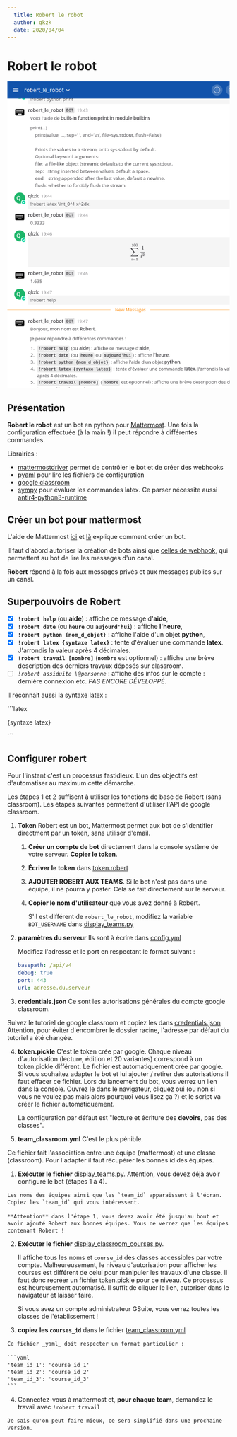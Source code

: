 ```yaml
---
  title: Robert le robot
  author: qkzk
  date: 2020/04/04
---
```


# Robert le robot

![Robert le robot](./img/robert_le_robot.png)

## Présentation

**Robert le robot** est un bot en python pour [Mattermost](https://mattermost.org).
Une fois la configuration effectuée (à la main !) il peut répondre à différentes commandes.

Librairies :

* [mattermostdriver](https://github.com/Vaelor/python-mattermost-driver) permet de contrôler le bot et de créer des webhooks
* [pyaml](https://pypi.org/project/PyYAML/) pour lire les fichiers de configuration
* [google classroom](https://developers.google.com/classroom/quickstart/python)
* [sympy](https://www.sympy.org/en/index.html) pour évaluer les commandes latex. Ce parser nécessite aussi [antlr4-python3-runtime](https://pypi.org/project/antlr4-python3-runtime/)

## Créer un bot pour mattermost

L'aide de Mattermost [ici](https://docs.mattermost.com/developer/bot-accounts.html)  et [là](https://docs.mattermost.com/developer/bot-accounts.html#bot-account-creation) explique comment créer un bot.

Il faut d'abord autoriser la création de bots ainsi que [celles de webhook](https://docs.mattermost.com/developer/webhooks-outgoing.html),
qui permettent au bot de lire les messages d'un canal.

**Robert** répond à la fois aux messages privés et aux messages publics sur un canal.


## Superpouvoirs de Robert


* [x] **`!robert help`** (ou **aide**) : affiche ce message d'**aide**,
* [x] **`!robert date`** (ou **`heure`** ou **`aujourd'hui`**) : affiche **l'heure**,
* [x] **`!robert python {nom_d_objet}`** : affiche l'aide d'un objet **python**,
* [x] **`!robert latex {syntaxe latex}`** : tente d'évaluer une commande **latex**. J'arrondis la valeur après 4 décimales.
* [x] **`!robert travail [nombre]`** (**`nombre`** est optionnel) : affiche une brève description des derniers travaux déposés sur classroom.
* [ ] _`!robert assiduite \@personne`_ : affiche des infos sur le compte : dernière connexion etc. _PAS ENCORE DÉVELOPPÉ_.

Il reconnait aussi la syntaxe latex :

\`\`\`latex

{syntaxe latex}

\`\`\`

## Configurer robert



Pour l'instant c'est un processus fastidieux. L'un des objectifs est d'automatiser au maximum cette démarche.

Les étapes 1 et 2 suffisent à utiliser les fonctions de base de Robert (sans classroom).
Les étapes suivantes permettent d'utiliser l'API de google classroom.


1. **Token** Robert est un bot, Mattermost permet aux bot de s'identifier directment par un token, sans utiliser d'email.

    1. **Créer un compte de bot** directement dans la console système de votre serveur. **Copier le token**.
    2. **Écriver le token** dans [token.robert](./config/token.robert)
    3. **AJOUTER ROBERT AUX TEAMS**. Si le bot n'est pas dans une équipe, il ne pourra y poster. Cela se fait directement sur le serveur.
    4. **Copier le nom d'utilisateur** que vous avez donné à Robert.

       S'il est différent de `robert_le_robot`, modifiez la variable `BOT_USERNAME` dans [display_teams.py](./display_teams.py)

2. **paramètres du serveur** Ils sont à écrire dans [config.yml](./config/config.yml)

    Modifiez l'adresse et le port en respectant le format suivant :

    ~~~yaml
    basepath: /api/v4
    debug: true
    port: 443
    url: adresse.du.serveur
    ~~~

3. **credentials.json** Ce sont les autorisations générales du compte google classroom.

  Suivez le tutoriel de google classroom et copiez les dans [credentials.json](./config/credentials.json)
  Attention, pour éviter d'encombrer le dossier racine, l'adresse par défaut du tutoriel a été changée.

4. **token.pickle** C'est le token crée par google. Chaque niveau d'autorisation (lecture, édition et 20 variantes) correspond à un token.pickle différent. Le fichier est automatiquement crée par google. Si vous souhaitez adapter le bot et lui ajouter / retirer des autorisations il faut effacer ce fichier. Lors du lancement du bot, vous verrez un lien dans la console. Ouvrez le dans le navigateur,
cliquez oui (ou non si vous ne voulez pas mais alors pourquoi vous lisez ça ?) et le script va créer le fichier automatiquement.

    La configuration par défaut est "lecture et écriture des **devoirs**, pas des classes".

5. **team_classroom.yml** C'est le plus pénible.

  Ce fichier fait l'association entre une équipe (mattermost) et une classe (classroom).
  Pour l'adapter il faut récupérer les bonnes id des équipes.

  1. **Exécuter le fichier** [display_teams.py](.\display_teams.py). Attention, vous devez déjà avoir configuré le bot (étapes 1 à 4).

    Les noms des équipes ainsi que les `team_id` apparaissent à l'écran. Copiez les `team_id` qui vous intéressent.

    **Attention** dans l'étape 1, vous devez avoir été jusqu'au bout et avoir ajouté Robert aux bonnes équipes. Vous ne verrez que les équipes contenant Robert !

  2. **Exécuter le fichier** [display_classroom_courses.py](.\display_classroom_courses.py).

      Il affiche tous les noms et `course_id` des classes accessibles par votre compte.
      Malheureusement, le niveau d'autorisation pour afficher les courses est différent de celui pour manipuler
      les travaux d'une classe. Il faut donc recréer un fichier token.pickle pour ce niveau.
      Ce processus est heureusement automatisé. Il suffit de cliquer le lien, autoriser dans le navigateur et laisser faire.

      Si vous avez un compte administrateur GSuite, vous verrez toutes les classes de l'établissement !

  3. **copiez les `courses_id`** dans le fichier [team_classroom.yml](`team_classroom.yml`)

    Ce fichier _yaml_ doit respecter un format particulier :

    ```yaml
    'team_id_1': 'course_id_1'
    'team_id_2': 'course_id_2'
    'team_id_3': 'course_id_3'
    ```

  4. Connectez-vous à mattermost et, **pour chaque team**, demandez le travail avec `!robert travail`

    Je sais qu'on peut faire mieux, ce sera simplifié dans une prochaine version.
